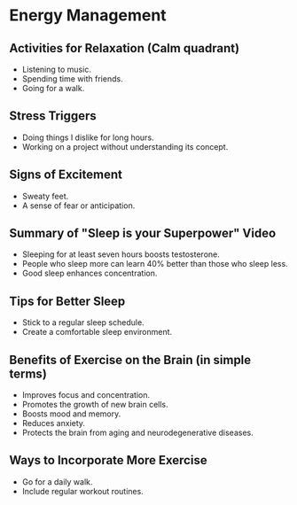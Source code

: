 # Energy Management

## Activities for Relaxation (Calm quadrant)

- Listening to music.
- Spending time with friends.
- Going for a walk.

## Stress Triggers

- Doing things I dislike for long hours.
- Working on a project without understanding its concept.

## Signs of Excitement

- Sweaty feet.
- A sense of fear or anticipation.

## Summary of "Sleep is your Superpower" Video

- Sleeping for at least seven hours boosts testosterone.
- People who sleep more can learn 40% better than those who sleep less.
- Good sleep enhances concentration.

## Tips for Better Sleep

- Stick to a regular sleep schedule.
- Create a comfortable sleep environment.

## Benefits of Exercise on the Brain (in simple terms)

- Improves focus and concentration.
- Promotes the growth of new brain cells.
- Boosts mood and memory.
- Reduces anxiety.
- Protects the brain from aging and neurodegenerative diseases.

## Ways to Incorporate More Exercise

- Go for a daily walk.
- Include regular workout routines.
